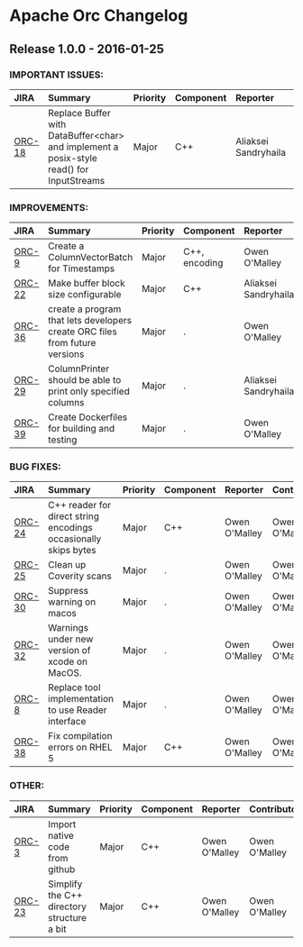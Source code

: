 
<!---
# Licensed to the Apache Software Foundation (ASF) under one
# or more contributor license agreements.  See the NOTICE file
# distributed with this work for additional information
# regarding copyright ownership.  The ASF licenses this file
# to you under the Apache License, Version 2.0 (the
# "License"); you may not use this file except in compliance
# with the License.  You may obtain a copy of the License at
#
#     http://www.apache.org/licenses/LICENSE-2.0
#
# Unless required by applicable law or agreed to in writing, software
# distributed under the License is distributed on an "AS IS" BASIS,
# WITHOUT WARRANTIES OR CONDITIONS OF ANY KIND, either express or implied.
# See the License for the specific language governing permissions and
# limitations under the License.
-->
# Apache Orc Changelog

## Release 1.0.0 - 2016-01-25



### IMPORTANT ISSUES:

| JIRA | Summary | Priority | Component | Reporter | Contributor |
|:---- |:---- | :--- |:---- |:---- |:---- |
| [ORC-18](https://issues.apache.org/jira/browse/ORC-18) | Replace Buffer with DataBuffer\<char\> and implement a posix-style read() for InputStreams |  Major | C++ | Aliaksei Sandryhaila | Aliaksei Sandryhaila |


### IMPROVEMENTS:

| JIRA | Summary | Priority | Component | Reporter | Contributor |
|:---- |:---- | :--- |:---- |:---- |:---- |
| [ORC-9](https://issues.apache.org/jira/browse/ORC-9) | Create a ColumnVectorBatch for Timestamps |  Major | C++, encoding | Owen O'Malley | Owen O'Malley |
| [ORC-22](https://issues.apache.org/jira/browse/ORC-22) | Make buffer block size configurable |  Major | C++ | Aliaksei Sandryhaila | Aliaksei Sandryhaila |
| [ORC-36](https://issues.apache.org/jira/browse/ORC-36) | create a program that lets developers create ORC files from future versions |  Major | . | Owen O'Malley | Owen O'Malley |
| [ORC-29](https://issues.apache.org/jira/browse/ORC-29) | ColumnPrinter should be able to print only specified columns |  Major | . | Aliaksei Sandryhaila | Aliaksei Sandryhaila |
| [ORC-39](https://issues.apache.org/jira/browse/ORC-39) | Create Dockerfiles for building and testing |  Major | . | Owen O'Malley | Owen O'Malley |


### BUG FIXES:

| JIRA | Summary | Priority | Component | Reporter | Contributor |
|:---- |:---- | :--- |:---- |:---- |:---- |
| [ORC-24](https://issues.apache.org/jira/browse/ORC-24) | C++ reader for direct string encodings occasionally skips bytes |  Major | C++ | Owen O'Malley | Owen O'Malley |
| [ORC-25](https://issues.apache.org/jira/browse/ORC-25) | Clean up Coverity scans |  Major | . | Owen O'Malley | Owen O'Malley |
| [ORC-30](https://issues.apache.org/jira/browse/ORC-30) | Suppress warning on macos |  Major | . | Owen O'Malley | Owen O'Malley |
| [ORC-32](https://issues.apache.org/jira/browse/ORC-32) | Warnings under new version of xcode on MacOS. |  Major | . | Owen O'Malley | Owen O'Malley |
| [ORC-8](https://issues.apache.org/jira/browse/ORC-8) | Replace tool implementation to use Reader interface |  Major | . | Owen O'Malley | Owen O'Malley |
| [ORC-38](https://issues.apache.org/jira/browse/ORC-38) | Fix compilation errors on RHEL 5 |  Major | C++ | Owen O'Malley | Owen O'Malley |


### OTHER:

| JIRA | Summary | Priority | Component | Reporter | Contributor |
|:---- |:---- | :--- |:---- |:---- |:---- |
| [ORC-3](https://issues.apache.org/jira/browse/ORC-3) | Import native code from github |  Major | C++ | Owen O'Malley | Owen O'Malley |
| [ORC-23](https://issues.apache.org/jira/browse/ORC-23) | Simplify the C++ directory structure a bit |  Major | C++ | Owen O'Malley | Owen O'Malley |



